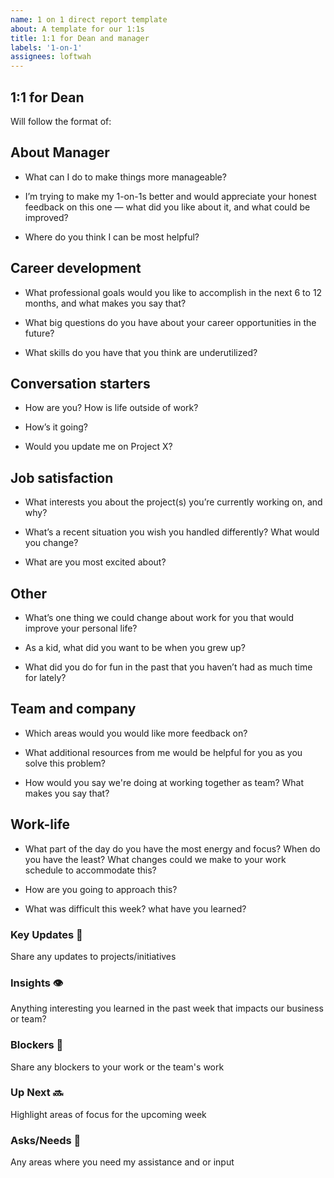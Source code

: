 ```yaml
---
name: 1 on 1 direct report template
about: A template for our 1:1s
title: 1:1 for Dean and manager
labels: '1-on-1'
assignees: loftwah
---
```


## 1:1 for Dean

Will follow the format of:

<!-- start of questions -->
## About Manager

- What can I do to make things more manageable?

- I’m trying to make my 1-on-1s better and would appreciate your honest feedback on this one — what did you like about it, and what could be improved?

- Where do you think I can be most helpful?

## Career development

- What professional goals would you like to accomplish in the next 6 to 12 months, and what makes you say that?

- What big questions do you have about your career opportunities in the future?

- What skills do you have that you think are underutilized?

## Conversation starters

- How are you? How is life outside of work?

- How’s it going?

- Would you update me on Project X?

## Job satisfaction

- What interests you about the project(s) you’re currently working on, and why?

- What’s a recent situation you wish you handled differently? What would you change?

- What are you most excited about?

## Other

- What’s one thing we could change about work for you that would improve your personal life?

- As a kid, what did you want to be when you grew up?

- What did you do for fun in the past that you haven’t had as much time for lately?

## Team and company

- Which areas would you would like more feedback on?

- What additional resources from me would be helpful for you as you solve this problem?

- How would you say we're doing at working together as team? What makes you say that?

## Work-life

- What part of the day do you have the most energy and focus? When do you have the least? What changes could we make to your work schedule to accommodate this?

- How are you going to approach this?

- What was difficult this week? what have you learned?

<!-- end of questions -->
### Key Updates 🔑

Share any updates to projects/initiatives

### Insights 👁

Anything interesting you learned in the past week that impacts our business or team?

### Blockers 🛑

Share any blockers to your work or the team's work

### Up Next 🔜

Highlight areas of focus for the upcoming week

### Asks/Needs 💬

Any areas where you need my assistance and or input
